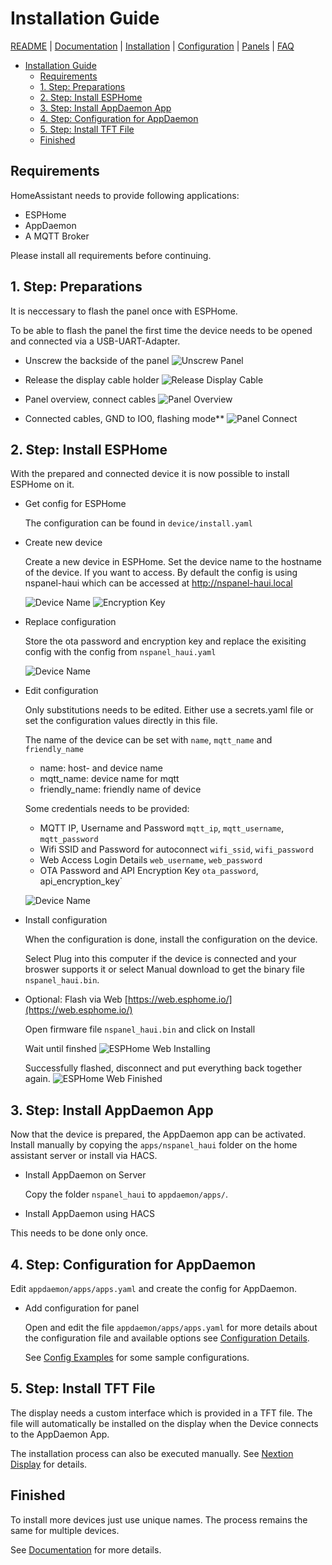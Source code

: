 # Installation Guide

[README](../README.md) | [Documentation](README.md) | [Installation](Install.md) | [Configuration](Config.md) | [Panels](panels/README.md) | [FAQ](FAQ.md)

- [Installation Guide](#installation-guide)
  - [Requirements](#requirements)
  - [1. Step: Preparations](#1-step-preparations)
  - [2. Step: Install ESPHome](#2-step-install-esphome)
  - [3. Step: Install AppDaemon App](#3-step-install-appdaemon-app)
  - [4. Step: Configuration for AppDaemon](#4-step-configuration-for-appdaemon)
  - [5. Step: Install TFT File](#5-step-install-tft-file)
  - [Finished](#finished)

## Requirements

HomeAssistant needs to provide following applications:

- ESPHome
- AppDaemon
- A MQTT Broker

Please install all requirements before continuing.

## 1. Step: Preparations

It is neccessary to flash the panel once with ESPHome.

To be able to flash the panel the first time the device needs to be opened and connected via a USB-UART-Adapter.

- Unscrew the backside of the panel
  ![Unscrew Panel](assets/serial_conn_unscrew.jpg)

- Release the display cable holder
  ![Release Display Cable](assets/serial_conn_release.jpg)

- Panel overview, connect cables
  ![Panel Overview](assets/serial_conn_overview.jpg)

- Connected cables, GND to IO0, flashing mode**
  ![Panel Connect](assets/serial_conn_connect.jpg)

## 2. Step: Install ESPHome

With the prepared and connected device it is now possible to install ESPHome on it.

- Get config for ESPHome

  The configuration can be found in `device/install.yaml`

- Create new device

  Create a new device in ESPHome. Set the device name to the hostname of the device. If you want to access. By default the config is using nspanel-haui which can be accessed at <http://nspanel-haui.local>

  ![Device Name](assets/esphome_create_config.png)
  ![Encryption Key](assets/esphome_encyption_key.png)

- Replace configuration

  Store the ota password and encryption key and replace the exisiting config with the config from `nspanel_haui.yaml`

  ![Device Name](assets/esphome_created_config.png)

- Edit configuration

  Only substitutions needs to be edited.
  Either use a secrets.yaml file or set the configuration values directly in this file.

  The name of the device can be set with `name`, `mqtt_name` and `friendly_name`

  - name: host- and device name
  - mqtt_name: device name for mqtt
  - friendly_name: friendly name of device

  Some credentials needs to be provided:

  - MQTT IP, Username and Password `mqtt_ip`, `mqtt_username`, `mqtt_password`
  - Wifi SSID and Password for autoconnect `wifi_ssid`, `wifi_password`
  - Web Access Login Details `web_username`, `web_password`
  - OTA Password and API Encryption Key `ota_password`, api_encryption_key`

  ![Device Name](assets/esphome_replaced_config.png)

- Install configuration

  When the configuration is done, install the configuration on the device.

  Select Plug into this computer if the device is connected and your broswer supports it or select Manual download to get the binary file `nspanel_haui.bin`.

- Optional: Flash via Web [https://web.esphome.io/](https://web.esphome.io/)

  Open firmware file `nspanel_haui.bin` and click on Install

  Wait until finshed
  ![ESPHome Web Installing](assets/esphome_web_installing.jpg)

  Successfully flashed, disconnect and put everything back together again.
  ![ESPHome Web Finished](assets/esphome_web_finished.jpg)

## 3. Step: Install AppDaemon App

Now that the device is prepared, the AppDaemon app can be activated. Install manually by copying the `apps/nspanel_haui` folder on the home assistant server or install via HACS.

- Install AppDaemon on Server

  Copy the folder `nspanel_haui` to `appdaemon/apps/`.

- Install AppDaemon using HACS

This needs to be done only once.

## 4. Step: Configuration for AppDaemon

Edit `appdaemon/apps/apps.yaml` and create the config for AppDaemon.

- Add configuration for panel

  Open and edit the file `appdaemon/apps/apps.yaml` for more details about the configuration file and available options see [Configuration Details](Config.md).

  See [Config Examples](Example_Config.md) for some sample configurations.

## 5. Step: Install TFT File

The display needs a custom interface which is provided in a TFT file. The file will automatically be installed on the display when the Device connects to the AppDaemon App.

The installation process can also be executed manually. See [Nextion Display](Nextion.md) for details.

## Finished

To install more devices just use unique names. The process remains the same for multiple devices.

See [Documentation](README.md) for more details.
